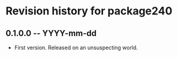 # Revision history for package240

## 0.1.0.0 -- YYYY-mm-dd

* First version. Released on an unsuspecting world.
